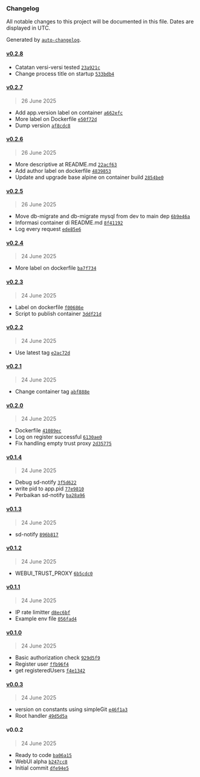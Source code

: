 ### Changelog

All notable changes to this project will be documented in this file. Dates are displayed in UTC.

Generated by [`auto-changelog`](https://github.com/CookPete/auto-changelog).

#### [v0.2.8](https://github.com/tektrans/ejabberd-admin-wrapper/compare/v0.2.7...v0.2.8)

- Catatan versi-versi tested [`23a921c`](https://github.com/tektrans/ejabberd-admin-wrapper/commit/23a921c87cba1a394e06aff8997cffe41cf718e0)
- Change process title on startup [`533bdb4`](https://github.com/tektrans/ejabberd-admin-wrapper/commit/533bdb4b283910512efb3368db4da9f6666b9a4a)

#### [v0.2.7](https://github.com/tektrans/ejabberd-admin-wrapper/compare/v0.2.6...v0.2.7)

> 26 June 2025

- Add app.version label on container [`a662efc`](https://github.com/tektrans/ejabberd-admin-wrapper/commit/a662efc4c9928c0a73a76b3db74e8433a897572b)
- More label on Dockerfile [`e50f72d`](https://github.com/tektrans/ejabberd-admin-wrapper/commit/e50f72d199c9b0095f3143db467a45635f38cdfa)
- Dump version [`af8cdc8`](https://github.com/tektrans/ejabberd-admin-wrapper/commit/af8cdc81c05d9d0458b592589de4ced1896d9133)

#### [v0.2.6](https://github.com/tektrans/ejabberd-admin-wrapper/compare/v0.2.5...v0.2.6)

> 26 June 2025

- More descriptive at README.md [`22acf63`](https://github.com/tektrans/ejabberd-admin-wrapper/commit/22acf6351be7ac450cba95b3356959ee51ef6f43)
- Add author label on dockerfile [`4839853`](https://github.com/tektrans/ejabberd-admin-wrapper/commit/4839853656fd59700c4e3610ef6d50c85059b80d)
- Update and upgrade base alpine on container build [`2854be0`](https://github.com/tektrans/ejabberd-admin-wrapper/commit/2854be00f6909a961db815528a73e6f4769de613)

#### [v0.2.5](https://github.com/tektrans/ejabberd-admin-wrapper/compare/v0.2.4...v0.2.5)

> 26 June 2025

- Move db-migrate and db-migrate mysql from dev to main dep [`6b9e46a`](https://github.com/tektrans/ejabberd-admin-wrapper/commit/6b9e46a94e81420c4d283abe911f9740f5ae74e9)
- Informasi container di README.md [`8f41192`](https://github.com/tektrans/ejabberd-admin-wrapper/commit/8f41192d0dbfdffb4f40712c283891f0516e77ab)
- Log every request [`ede85e6`](https://github.com/tektrans/ejabberd-admin-wrapper/commit/ede85e6118375abc13bdab8dde2fdb8c9f944430)

#### [v0.2.4](https://github.com/tektrans/ejabberd-admin-wrapper/compare/v0.2.3...v0.2.4)

> 24 June 2025

- More label on dockerfile [`ba7f734`](https://github.com/tektrans/ejabberd-admin-wrapper/commit/ba7f7343525b2cd9d7a5ab58ac89301cdb32de15)

#### [v0.2.3](https://github.com/tektrans/ejabberd-admin-wrapper/compare/v0.2.2...v0.2.3)

> 24 June 2025

- Label on dockerfile [`f00686e`](https://github.com/tektrans/ejabberd-admin-wrapper/commit/f00686eb618a21d8f128635f96b32060f092ebef)
- Script to publish container [`3ddf21d`](https://github.com/tektrans/ejabberd-admin-wrapper/commit/3ddf21d063d0d1ea39a17918363d1f923b9b5d7b)

#### [v0.2.2](https://github.com/tektrans/ejabberd-admin-wrapper/compare/v0.2.1...v0.2.2)

> 24 June 2025

- Use latest tag [`e2ac72d`](https://github.com/tektrans/ejabberd-admin-wrapper/commit/e2ac72d7d3a816a82f86c488334a0c3e576245ce)

#### [v0.2.1](https://github.com/tektrans/ejabberd-admin-wrapper/compare/v0.2.0...v0.2.1)

> 24 June 2025

- Change container tag [`abf888e`](https://github.com/tektrans/ejabberd-admin-wrapper/commit/abf888e148caf525ddcfd7d7c5c0b67850a7c92f)

#### [v0.2.0](https://github.com/tektrans/ejabberd-admin-wrapper/compare/v0.1.4...v0.2.0)

> 24 June 2025

- Dockerfile [`41089ec`](https://github.com/tektrans/ejabberd-admin-wrapper/commit/41089ec6b2187e64dcb74527b69cc5a32c31e9b3)
- Log on register successful [`6130ae0`](https://github.com/tektrans/ejabberd-admin-wrapper/commit/6130ae08cccde5c19c86511b61537a5646b72ca2)
- Fix handling empty trust proxy [`2d35775`](https://github.com/tektrans/ejabberd-admin-wrapper/commit/2d35775fa58725fb8117682115bedbc273c4fd43)

#### [v0.1.4](https://github.com/tektrans/ejabberd-admin-wrapper/compare/v0.1.3...v0.1.4)

> 24 June 2025

- Debug sd-notify [`3f5d622`](https://github.com/tektrans/ejabberd-admin-wrapper/commit/3f5d622afe46b03dc1fe57c77d5b8016e06133ad)
- write pid to app.pid [`77e9810`](https://github.com/tektrans/ejabberd-admin-wrapper/commit/77e9810d3d4cfc4cd0bbd5b35111b4f4b4052848)
- Perbaikan sd-notify [`ba28a96`](https://github.com/tektrans/ejabberd-admin-wrapper/commit/ba28a965afc59a43bf65d1886ae4f4c4de9e29f7)

#### [v0.1.3](https://github.com/tektrans/ejabberd-admin-wrapper/compare/v0.1.2...v0.1.3)

> 24 June 2025

- sd-notify [`896b817`](https://github.com/tektrans/ejabberd-admin-wrapper/commit/896b8173c5c4804c4aa672d778cad7071165e893)

#### [v0.1.2](https://github.com/tektrans/ejabberd-admin-wrapper/compare/v0.1.1...v0.1.2)

> 24 June 2025

- WEBUI_TRUST_PROXY [`6b5cdc0`](https://github.com/tektrans/ejabberd-admin-wrapper/commit/6b5cdc0fbfaaf3d668b474942a2b090951c64ea9)

#### [v0.1.1](https://github.com/tektrans/ejabberd-admin-wrapper/compare/v0.1.0...v0.1.1)

> 24 June 2025

- IP rate limitter [`d8ec6bf`](https://github.com/tektrans/ejabberd-admin-wrapper/commit/d8ec6bf005f5b4d2fa9d76e4aeae8eead2f0db50)
- Example env file [`056fad4`](https://github.com/tektrans/ejabberd-admin-wrapper/commit/056fad475fefcc7f3c494ff3e618aaa9c9845c5d)

#### [v0.1.0](https://github.com/tektrans/ejabberd-admin-wrapper/compare/v0.0.3...v0.1.0)

> 24 June 2025

- Basic authorization check [`929d5f9`](https://github.com/tektrans/ejabberd-admin-wrapper/commit/929d5f95bae12fbcb63d3e2ace0e41b546c6a9e1)
- Register user [`ffb96f4`](https://github.com/tektrans/ejabberd-admin-wrapper/commit/ffb96f48dc3da2a8013b6b6f26ffd17ebfd01c93)
- get registeredUsers [`f4e1342`](https://github.com/tektrans/ejabberd-admin-wrapper/commit/f4e1342ce8e208a17836439967f0ffdadb6307c8)

#### [v0.0.3](https://github.com/tektrans/ejabberd-admin-wrapper/compare/v0.0.2...v0.0.3)

> 24 June 2025

- version on constants using simpleGit [`e46f1a3`](https://github.com/tektrans/ejabberd-admin-wrapper/commit/e46f1a3eee5b8513a4d3a6402ecc807854aaf598)
- Root handler [`49d5d5a`](https://github.com/tektrans/ejabberd-admin-wrapper/commit/49d5d5a747b75aafff29a198a15a18dcc41d86ed)

#### v0.0.2

> 24 June 2025

- Ready to code [`ba06a15`](https://github.com/tektrans/ejabberd-admin-wrapper/commit/ba06a15734f9d713e0d3b1ccea359e579ef54fc6)
- WebUI alpha [`b247cc8`](https://github.com/tektrans/ejabberd-admin-wrapper/commit/b247cc8c5295ebfd7a4641c77e11b11147bc5f4c)
- Initial commit [`dfe94e5`](https://github.com/tektrans/ejabberd-admin-wrapper/commit/dfe94e5d4e0a71d3e637272287e2edc62fa21ea2)
